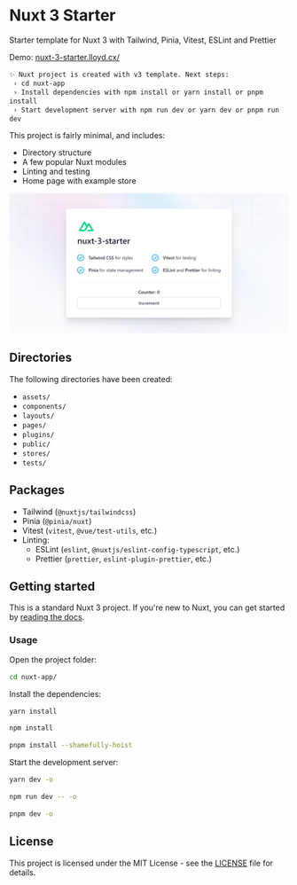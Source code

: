 # Nuxt 3 Starter

Starter template for Nuxt 3 with Tailwind, Pinia, Vitest, ESLint and Prettier

Demo: [nuxt-3-starter.lloyd.cx/](https://nuxt-3-starter.lloyd.cx/)

```
✨ Nuxt project is created with v3 template. Next steps:
 › cd nuxt-app
 › Install dependencies with npm install or yarn install or pnpm install
 › Start development server with npm run dev or yarn dev or pnpm run dev
```

This project is fairly minimal, and includes:

- Directory structure
- A few popular Nuxt modules
- Linting and testing
- Home page with example store

![Screenshot of nuxt-3-starter home page, with incrementable counter, and a description of installed modules.](/preview.png)

## Directories

The following directories have been created:

- `assets/`
- `components/`
- `layouts/`
- `pages/`
- `plugins/`
- `public/`
- `stores/`
- `tests/`

## Packages

- Tailwind (`@nuxtjs/tailwindcss`)
- Pinia (`@pinia/nuxt`)
- Vitest (`vitest`, `@vue/test-utils`, etc.)
- Linting:
  - ESLint (`eslint`, `@nuxtjs/eslint-config-typescript`, etc.)
  - Prettier (`prettier`, `eslint-plugin-prettier`, etc.)

## Getting started

This is a standard Nuxt 3 project. If you're new to Nuxt, you can get started by [reading the docs](https://nuxt.com/docs/getting-started/introduction).

### Usage

Open the project folder:

```bash
cd nuxt-app/
```

Install the dependencies:

```bash
yarn install
```

```bash
npm install
```

```bash
pnpm install --shamefully-hoist
```

Start the development server:

```bash
yarn dev -o
```

```bash
npm run dev -- -o
```

```bash
pnpm dev -o
```

## License

This project is licensed under the MIT License - see the [LICENSE](/LICENSE) file for details.
